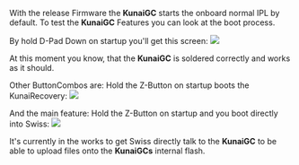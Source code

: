 

With the release Firmware the **KunaiGC** starts the onboard normal IPL by default.
To test the **KunaiGC** Features you can look at the boot process.

By hold D-Pad Down on startup you'll get this screen:
![](https://github.com/KunaiGC/KunaiGC/blob/969ebc7c2a9754c8f2a7824be04e4376fd4b95dc/images/ddown.jpg)

At this moment you know, that the **KunaiGC** is soldered correctly and works as it should.

Other ButtonCombos are:
Hold the Z-Button on startup boots the KunaiRecovery:
![](https://github.com/KunaiGC/KunaiGC/blob/969ebc7c2a9754c8f2a7824be04e4376fd4b95dc/images/zbutton.jpg)

And the main feature:
Hold the Z-Button on startup and you boot directly into Swiss:
![](https://github.com/KunaiGC/KunaiGC/blob/969ebc7c2a9754c8f2a7824be04e4376fd4b95dc/images/start_swiss.jpg)

It's currently in the works to get Swiss directly talk to the **KunaiGC** to be able to upload files onto the **KunaiGCs** internal flash.